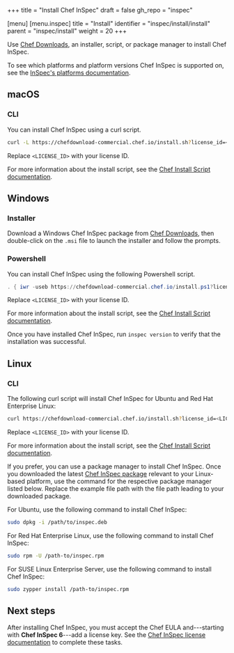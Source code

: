 +++
title = "Install Chef InSpec"
draft = false
gh_repo = "inspec"

[menu]
  [menu.inspec]
    title = "Install"
    identifier = "inspec/install/install"
    parent = "inspec/install"
    weight = 20
+++

Use [Chef Downloads](https://www.chef.io/downloads), an installer, script, or package manager to install Chef InSpec.

To see which platforms and platform versions Chef InSpec is supported on, see the [InSpec's platforms documentation](/inspec/platforms/).

## macOS

### CLI

You can install Chef InSpec using a curl script.

```bash
curl -L https://chefdownload-commercial.chef.io/install.sh?license_id=<LICENSE_ID> | sudo bash -s -- -P inspec
```

Replace `<LICENSE_ID>` with your license ID.

For more information about the install script, see the [Chef Install Script documentation](/chef_install_script/).

## Windows

### Installer

Download a Windows Chef InSpec package from [Chef Downloads](https://www.chef.io/downloads),
then double-click on the `.msi` file to launch the installer and follow the prompts.

### Powershell

You can install Chef InSpec using the following Powershell script.

```powershell
. { iwr -useb https://chefdownload-commercial.chef.io/install.ps1?license_id=<LICENSE_ID> } | iex; install -project inspec
```

Replace `<LICENSE_ID>` with your license ID.

For more information about the install script, see the [Chef Install Script documentation](/chef_install_script/).

Once you have installed Chef InSpec, run `inspec version` to verify that the installation
was successful.

## Linux

### CLI

The following curl script will install Chef InSpec for Ubuntu and Red Hat Enterprise Linux:

```bash
curl https://chefdownload-commercial.chef.io/install.sh?license_id=<LICENSE_ID> | sudo bash -s -- -P inspec
```

Replace `<LICENSE_ID>` with your license ID.

For more information about the install script, see the [Chef Install Script documentation](/chef_install_script/).

If you prefer, you can use a package manager to install Chef InSpec.
Once you downloaded the latest [Chef InSpec package](https://www.chef.io/downloads)
relevant to your Linux-based platform, use the command for the respective package
manager listed below. Replace the example file path with the file path leading to
your downloaded package.

For Ubuntu, use the following command to install Chef InSpec:

```bash
sudo dpkg -i /path/to/inspec.deb
```

For Red Hat Enterprise Linux, use the following command to install Chef InSpec:

```bash
sudo rpm -U /path-to/inspec.rpm
```

For SUSE Linux Enterprise Server, use the following command to install Chef InSpec:

```bash
sudo zypper install /path-to/inspec.rpm
```

## Next steps

After installing Chef InSpec, you must accept the Chef EULA and---starting with **Chef InSpec 6**---add a license key.
See the [Chef InSpec license documentation](/inspec/license/) to complete these tasks.
